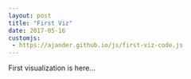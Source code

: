 ```yaml
---
layout: post
title: "First Viz"
date: 2017-05-16
customjs:
 - https://ajander.github.io/js/first-viz-code.js
---
```


First visualization is here...